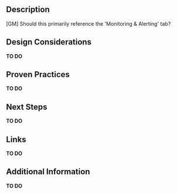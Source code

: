 ## Description 

<text> 

[GM] Should this primarily reference the 'Monitoring & Alerting' tab? 

  

## Design Considerations 

 **TO DO**

## Proven Practices 

**TO DO** 

## Next Steps 

**TO DO**

## Links 

**TO DO**


## Additional Information 

**TO DO**

